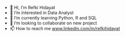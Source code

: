 - 👋 Hi, I’m Refki Hidayat
- 👀 I’m interested in Data Analyst
- 🌱 I’m currently learning Python, R and SQL
- 💞️ I’m looking to collaborate on new project
- 📫 How to reach me www.linkedin.com/in/refkihidayat

<!---
refkihidayat2/refkihidayat2 is a ✨ special ✨ repository because its `README.md` (this file) appears on your GitHub profile.
You can click the Preview link to take a look at your changes.
--->
